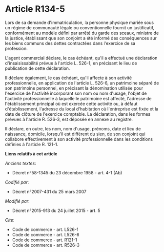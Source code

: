 # Article R134-5

Lors de sa demande d'immatriculation, la personne physique mariée sous un régime de communauté légale ou conventionnelle
fournit un justificatif, conformément au modèle défini par arrêté du garde des sceaux, ministre de la justice, établissant
que son conjoint a été informé des conséquences sur les biens communs des dettes contractées dans l'exercice de sa
profession. 

L'agent commercial déclare, le cas échéant, qu'il a effectué une déclaration d'insaisissabilité prévue à l'article L. 526-1,
en précisant le lieu de publication de cette déclaration. 

Il déclare également, le cas échéant, qu'il affecte à son activité professionnelle, en application de l'article L. 526-6, un
patrimoine séparé de son patrimoine personnel, en précisant la dénomination utilisée pour l'exercice de l'activité
incorporant son nom ou nom d'usage, l'objet de l'activité professionnelle à laquelle le patrimoine est affecté, l'adresse de
l'établissement principal où est exercée cette activité ou, à défaut d'établissement, l'adresse du local d'habitation où
l'entreprise est fixée et la date de clôture de l'exercice comptable. La déclaration, dans les formes prévues à l'article R.
526-3, est déposée en annexe au registre. 

Il déclare, en outre, les nom, nom d'usage, prénoms, date et lieu de naissance, domicile, lorsqu'il est différent du sien, de
son conjoint qui collabore effectivement à son activité professionnelle dans les conditions définies à l'article R. 121-1.

**Liens relatifs à cet article**

_Anciens textes_:

  - Décret n°58-1345 du 23 décembre 1958 - art. 4-1 (Ab)

_Codifié par_:

  - Décret n°2007-431 du 25 mars 2007

_Modifié par_:

  - Décret n°2015-913 du 24 juillet 2015 - art. 5

_Cite_:

  - Code de commerce - art. L526-1
  - Code de commerce - art. L526-6
  - Code de commerce - art. R121-1
  - Code de commerce - art. R526-3
